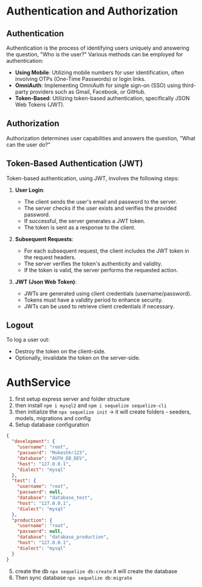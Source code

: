 # Authentication and Authorization

## Authentication

Authentication is the process of identifying users uniquely and answering the question, "Who is the user?" Various methods can be employed for authentication:

- **Using Mobile**: Utilizing mobile numbers for user identification, often involving OTPs (One-Time Passwords) or login links.
- **OmniAuth**: Implementing OmniAuth for single sign-on (SSO) using third-party providers such as Gmail, Facebook, or GitHub.
- **Token-Based**: Utilizing token-based authentication, specifically JSON Web Tokens (JWT).

## Authorization

Authorization determines user capabilities and answers the question, "What can the user do?"

## Token-Based Authentication (JWT)

Token-based authentication, using JWT, involves the following steps:

1. **User Login**:

   - The client sends the user's email and password to the server.
   - The server checks if the user exists and verifies the provided password.
   - If successful, the server generates a JWT token.
   - The token is sent as a response to the client.

2. **Subsequent Requests**:

   - For each subsequent request, the client includes the JWT token in the request headers.
   - The server verifies the token's authenticity and validity.
   - If the token is valid, the server performs the requested action.

3. **JWT (Json Web Token)**:
   - JWTs are generated using client credentials (username/password).
   - Tokens must have a validity period to enhance security.
   - JWTs can be used to retrieve client credentials if necessary.

## Logout

To log a user out:

- Destroy the token on the client-side.
- Optionally, invalidate the token on the server-side.

# AuthService

1. first setup express server and folder structure
2. then install `npm i mysql2` and `npm i sequelize sequelize-cli`
3. then initialize the `npx sequelize init` -> it will create folders - seeders, models, migrations and config
4. Setup database configuration

```json
{
  "development": {
    "username": "root",
    "password": "Mukeshkr123",
    "database": "AUTH_DB_DEV",
    "host": "127.0.0.1",
    "dialect": "mysql"
  },
  "test": {
    "username": "root",
    "password": null,
    "database": "database_test",
    "host": "127.0.0.1",
    "dialect": "mysql"
  },
  "production": {
    "username": "root",
    "password": null,
    "database": "database_production",
    "host": "127.0.0.1",
    "dialect": "mysql"
  }
}
```

5. create the db `npx sequelize db:create` it will create the database
6. Then sync database `npx sequelize db:migrate`
